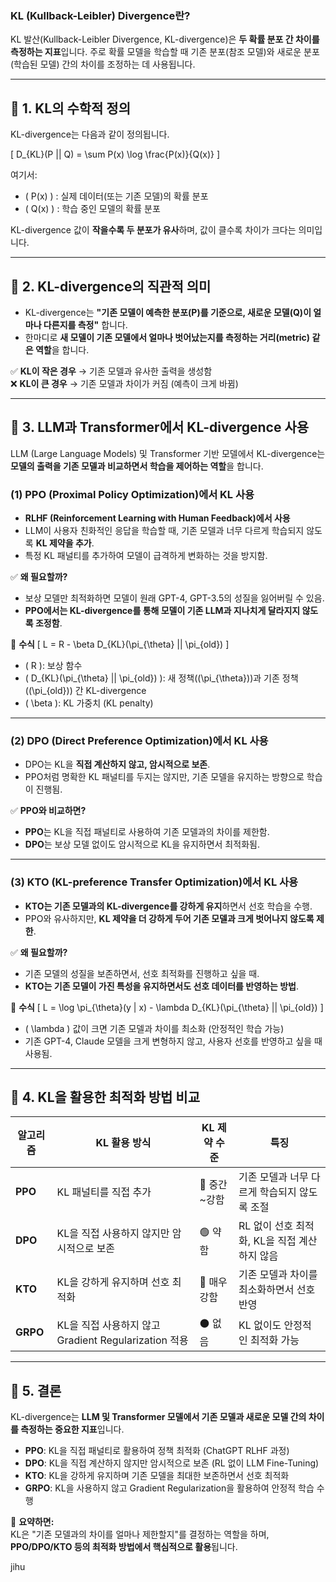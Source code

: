 ### **KL (Kullback-Leibler) Divergence란?**
KL 발산(Kullback-Leibler Divergence, KL-divergence)은 **두 확률 분포 간 차이를 측정하는 지표**입니다. 주로 확률 모델을 학습할 때 기존 분포(참조 모델)와 새로운 분포(학습된 모델) 간의 차이를 조정하는 데 사용됩니다.

---

## 🔹 **1. KL의 수학적 정의**
KL-divergence는 다음과 같이 정의됩니다.

\[
D_{KL}(P || Q) = \sum P(x) \log \frac{P(x)}{Q(x)}
\]

여기서:
- \( P(x) \) : 실제 데이터(또는 기존 모델)의 확률 분포
- \( Q(x) \) : 학습 중인 모델의 확률 분포

KL-divergence 값이 **작을수록 두 분포가 유사**하며, 값이 클수록 차이가 크다는 의미입니다.

---

## 🔹 **2. KL-divergence의 직관적 의미**
- KL-divergence는 **"기존 모델이 예측한 분포(P)를 기준으로, 새로운 모델(Q)이 얼마나 다른지를 측정"** 합니다.
- 한마디로 **새 모델이 기존 모델에서 얼마나 벗어났는지를 측정하는 거리(metric) 같은 역할**을 합니다.

✅ **KL이 작은 경우** → 기존 모델과 유사한 출력을 생성함  
❌ **KL이 큰 경우** → 기존 모델과 차이가 커짐 (예측이 크게 바뀜)

---

## 🔹 **3. LLM과 Transformer에서 KL-divergence 사용**
LLM (Large Language Models) 및 Transformer 기반 모델에서 KL-divergence는 **모델의 출력을 기존 모델과 비교하면서 학습을 제어하는 역할**을 합니다.

### **(1) PPO (Proximal Policy Optimization)에서 KL 사용**
- **RLHF (Reinforcement Learning with Human Feedback)에서 사용**
- LLM이 사용자 친화적인 응답을 학습할 때, 기존 모델과 너무 다르게 학습되지 않도록 **KL 제약을 추가**.
- 특정 KL 패널티를 추가하여 모델이 급격하게 변화하는 것을 방지함.

✅ **왜 필요할까?**
- 보상 모델만 최적화하면 모델이 원래 GPT-4, GPT-3.5의 성질을 잃어버릴 수 있음.
- **PPO에서는 KL-divergence를 통해 모델이 기존 LLM과 지나치게 달라지지 않도록 조정함**.

📌 **수식**
\[
L = R - \beta D_{KL}(\pi_{\theta} || \pi_{old})
\]
- \( R \): 보상 함수
- \( D_{KL}(\pi_{\theta} || \pi_{old}) \): 새 정책(\(\pi_{\theta}\))과 기존 정책(\(\pi_{old}\)) 간 KL-divergence
- \( \beta \): KL 가중치 (KL penalty)

---

### **(2) DPO (Direct Preference Optimization)에서 KL 사용**
- DPO는 KL을 **직접 계산하지 않고, 암시적으로 보존**.
- PPO처럼 명확한 KL 패널티를 두지는 않지만, 기존 모델을 유지하는 방향으로 학습이 진행됨.

✅ **PPO와 비교하면?**
- **PPO**는 KL을 직접 패널티로 사용하여 기존 모델과의 차이를 제한함.
- **DPO**는 보상 모델 없이도 암시적으로 KL을 유지하면서 최적화됨.

---

### **(3) KTO (KL-preference Transfer Optimization)에서 KL 사용**
- **KTO는 기존 모델과의 KL-divergence를 강하게 유지**하면서 선호 학습을 수행.
- PPO와 유사하지만, **KL 제약을 더 강하게 두어 기존 모델과 크게 벗어나지 않도록 제한**.

✅ **왜 필요할까?**
- 기존 모델의 성질을 보존하면서, 선호 최적화를 진행하고 싶을 때.
- **KTO는 기존 모델이 가진 특성을 유지하면서도 선호 데이터를 반영하는 방법**.

📌 **수식**
\[
L = \log \pi_{\theta}(y | x) - \lambda D_{KL}(\pi_{\theta} || \pi_{old})
\]
- \( \lambda \) 값이 크면 기존 모델과 차이를 최소화 (안정적인 학습 가능)
- 기존 GPT-4, Claude 모델을 크게 변형하지 않고, 사용자 선호를 반영하고 싶을 때 사용됨.

---

## 🔹 **4. KL을 활용한 최적화 방법 비교**
| 알고리즘 | KL 활용 방식 | KL 제약 수준 | 특징 |
|----------|-------------|------------|------|
| **PPO** | KL 패널티를 직접 추가 | 🔵 중간~강함 | 기존 모델과 너무 다르게 학습되지 않도록 조절 |
| **DPO** | KL을 직접 사용하지 않지만 암시적으로 보존 | 🟢 약함 | RL 없이 선호 최적화, KL을 직접 계산하지 않음 |
| **KTO** | KL을 강하게 유지하며 선호 최적화 | 🔴 매우 강함 | 기존 모델과 차이를 최소화하면서 선호 반영 |
| **GRPO** | KL을 직접 사용하지 않고 Gradient Regularization 적용 | ⚫ 없음 | KL 없이도 안정적인 최적화 가능 |

---

## 🔹 **5. 결론**
KL-divergence는 **LLM 및 Transformer 모델에서 기존 모델과 새로운 모델 간의 차이를 측정하는 중요한 지표**입니다.

- **PPO**: KL을 직접 패널티로 활용하여 정책 최적화 (ChatGPT RLHF 과정)
- **DPO**: KL을 직접 계산하지 않지만 암시적으로 보존 (RL 없이 LLM Fine-Tuning)
- **KTO**: KL을 강하게 유지하며 기존 모델을 최대한 보존하면서 선호 최적화
- **GRPO**: KL을 사용하지 않고 Gradient Regularization을 활용하여 안정적 학습 수행

🚀 **요약하면:**  
KL은 "기존 모델과의 차이를 얼마나 제한할지"를 결정하는 역할을 하며, **PPO/DPO/KTO 등의 최적화 방법에서 핵심적으로 활용**됩니다.

jihu